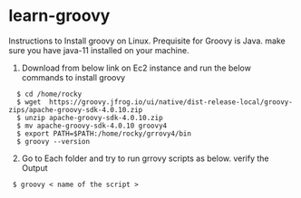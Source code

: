 # learn-groovy

Instructions to Install groovy on Linux. Prequisite for Groovy is Java. make sure you have java-11 installed on your machine.

1. Download from below link on Ec2 instance and run the below commands to install groovy 
```````````````````````````````````````````````
  $ cd /home/rocky
  $ wget  https://groovy.jfrog.io/ui/native/dist-release-local/groovy-zips/apache-groovy-sdk-4.0.10.zip
  $ unzip apache-groovy-sdk-4.0.10.zip
  $ mv apache-groovy-sdk-4.0.10 groovy4
  $ export PATH=$PATH:/home/rocky/grrovy4/bin
  $ groovy --version
```````````````````````````````````````````````

2. Go to Each folder and try to run grrovy scripts as below. verify the Output 

````````````````````````````````````````
 $ groovy < name of the script > 
 
````````````````````````````````````````
